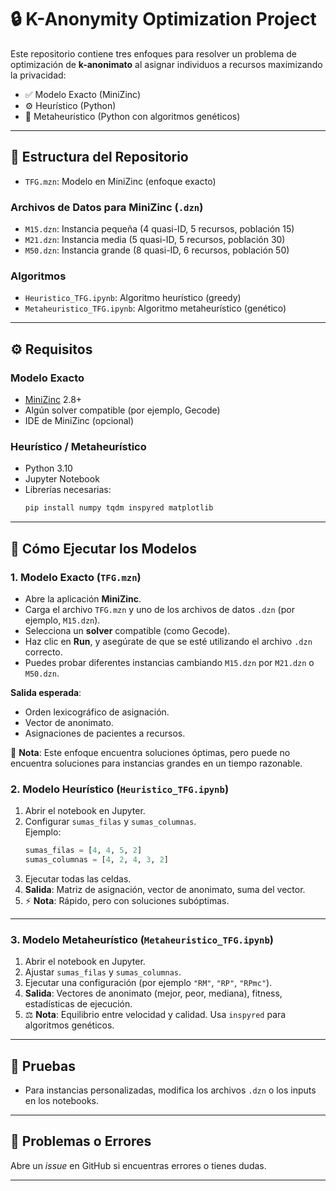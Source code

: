 # 🔒 K-Anonymity Optimization Project

Este repositorio contiene tres enfoques para resolver un problema de optimización de **k-anonimato** al asignar individuos a recursos maximizando la privacidad:

- ✅ Modelo Exacto (MiniZinc)
- ⚙️ Heurístico (Python)
- 🧬 Metaheurístico (Python con algoritmos genéticos)

---

## 📁 Estructura del Repositorio

- `TFG.mzn`: Modelo en MiniZinc (enfoque exacto)

### Archivos de Datos para MiniZinc (`.dzn`)
- `M15.dzn`: Instancia pequeña (4 quasi-ID, 5 recursos, población 15)
- `M21.dzn`: Instancia media (5 quasi-ID, 5 recursos, población 30)
- `M50.dzn`: Instancia grande (8 quasi-ID, 6 recursos, población 50)

### Algoritmos
- `Heuristico_TFG.ipynb`: Algoritmo heurístico (greedy)
- `Metaheuristico_TFG.ipynb`: Algoritmo metaheurístico (genético)

---

## ⚙️ Requisitos

### Modelo Exacto
- [MiniZinc](https://www.minizinc.org/) 2.8+
- Algún solver compatible (por ejemplo, Gecode)
- IDE de MiniZinc (opcional)

### Heurístico / Metaheurístico
- Python 3.10
- Jupyter Notebook
- Librerías necesarias:
  ```bash
  pip install numpy tqdm inspyred matplotlib
  ```

---

## 🚀 Cómo Ejecutar los Modelos

### 1. Modelo Exacto (`TFG.mzn`)

- Abre la aplicación **MiniZinc**.
- Carga el archivo `TFG.mzn` y uno de los archivos de datos `.dzn` (por ejemplo, `M15.dzn`).
- Selecciona un **solver** compatible (como Gecode).
- Haz clic en **Run**, y asegúrate de que se esté utilizando el archivo `.dzn` correcto.
- Puedes probar diferentes instancias cambiando `M15.dzn` por `M21.dzn` o `M50.dzn`.

**Salida esperada**:
- Orden lexicográfico de asignación.
- Vector de anonimato.
- Asignaciones de pacientes a recursos.

📝 **Nota**: Este enfoque encuentra soluciones óptimas, pero puede no encuentra soluciones para instancias grandes en un tiempo razonable.

### 2. Modelo Heurístico (`Heuristico_TFG.ipynb`)

1. Abrir el notebook en Jupyter.
2. Configurar `sumas_filas` y `sumas_columnas`.  
   Ejemplo:
   ```python
   sumas_filas = [4, 4, 5, 2]
   sumas_columnas = [4, 2, 4, 3, 2]
   ```
3. Ejecutar todas las celdas.
4. **Salida**: Matriz de asignación, vector de anonimato, suma del vector.
5. ⚡ **Nota**: Rápido, pero con soluciones subóptimas.

---

### 3. Modelo Metaheurístico (`Metaheuristico_TFG.ipynb`)

1. Abrir el notebook en Jupyter.
2. Ajustar `sumas_filas` y `sumas_columnas`.
3. Ejecutar una configuración (por ejemplo `"RM"`, `"RP"`, `"RPmc"`).
4. **Salida**: Vectores de anonimato (mejor, peor, mediana), fitness, estadísticas de ejecución.
5. ⚖️ **Nota**: Equilibrio entre velocidad y calidad. Usa `inspyred` para algoritmos genéticos.

---

## 🧪 Pruebas

- Para instancias personalizadas, modifica los archivos `.dzn` o los inputs en los notebooks.

---


## 🐛 Problemas o Errores

Abre un *issue* en GitHub si encuentras errores o tienes dudas.

---